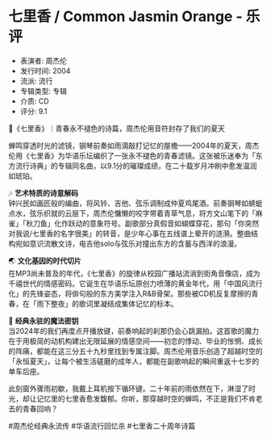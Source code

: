 # 七里香 / Common Jasmin Orange - 乐评

- 表演者: 周杰伦
- 发行时间: 2004
- 流派: 流行
- 专辑类型: 专辑
- 介质: CD
- 评分: 9.1

📀《七里香》｜青春永不褪色的诗篇，周杰伦用音符封存了我们的夏天

蝉鸣穿透时光的滤镜，钢琴前奏如雨滴敲打记忆的屋檐——2004年的夏天，周杰伦用《七里香》为华语乐坛编织了一张永不褪色的青春滤镜。这张被乐迷奉为「东方流行诗典」的专辑同名曲，以9.1分的璀璨成绩，在二十载岁月冲刷中愈发温润如琥珀。

🎶 **艺术特质的诗意解码**  
钟兴民如画匠般的编曲，将风铃、吉他、弦乐调制成仲夏鸡尾酒。前奏钢琴如蜻蜓点水，弦乐织就的云层下，周杰伦慵懒的咬字带着青草气息，将方文山笔下的「麻雀」「秋刀鱼」化作跃动的意象符号。副歌部分真假音如蝴蝶穿花，那句「你突然对我说/七里香的名字很美」的转音，是少年心事在五线谱上晕开的涟漪。整曲结构宛如意识流散文诗，电吉他solo与弦乐对撞出东方的含蓄与西洋的浪漫。

🌏 **文化基因的时代切片**  
在MP3尚未普及的年代，《七里香》的旋律从校园广播站流淌到街角音像店，成为千禧世代的情感密码。它诞生在华语乐坛原创力喷薄的黄金年代，用「中国风流行化」的先锋姿态，将俳句般的东方美学注入R&B骨架。那些被CD机反复摩擦的青春，在「雨下整夜」的歌词里凝结成集体记忆的标本。

💎 **经典永驻的魔法密钥**  
当2024年的我们再度点开播放键，前奏响起的刹那仍会心跳漏拍。这首歌的魔力在于用极简的动机构建出无限延展的情感空间——初恋的悸动、毕业的怅惘、成长的阵痛，都能在这三分五十九秒里找到专属注脚。周杰伦用音乐创造了超越时空的「永恒夏天」，让每个被生活磋磨的成年人，都能在副歌响起的瞬间重返十七岁的单车后座。

此刻窗外骤雨初歇，我戴上耳机按下循环键。二十年前的雨依然在下，淋湿了时光，却让记忆里的七里香愈发馥郁。你听，那穿越时空的蝉鸣，不正是我们不肯老去的青春回响？

#周杰伦经典永流传 #华语流行回忆杀 #七里香二十周年诗篇
